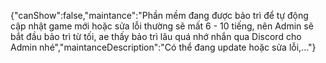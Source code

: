 {"canShow":false,"maintance":"Phần mềm đang được bảo trì để tự động cập nhật game mới hoặc sửa lỗi thường sẽ mất 6 - 10 tiếng, nên Admin sẽ bắt đầu bảo trì từ tối, ae thấy bảo trì lâu quá nhớ nhắn qua Discord cho Admin nhé","maintanceDescription":"Có thể đang update hoặc sửa lỗi,..."}